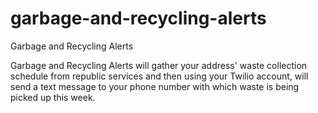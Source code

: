 # garbage-and-recycling-alerts
Garbage and Recycling Alerts

Garbage and Recycling Alerts will gather your address' waste collection schedule from republic services and then using your Twilio account, will send a text message to your phone number with which waste is being picked up this week.